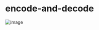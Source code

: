 # encode-and-decode


![image](https://github.com/keepingoner/encode-and-decode/blob/master/%E7%BC%96%E7%A0%81%E9%97%AE%E9%A2%98/2.jpg)
